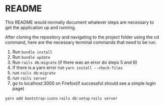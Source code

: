 # README

This README would normally document whatever steps are necessary to get the
application up and running.

After cloning the repository and navigating to the project folder using the cd command, here are the necessary terminal commands that need to be run. 

1) Run `bundle install`
2) Run `bundle update`
3) Run `rails db:migrate` (if there was an error do steps 5 and 6)
4) If there is a yarn error run `yarn install --check-files`
5) run `rails db:migrate`
6) run `rails server`
7) go to localhost:3000 on Firefox(if successful should see a simple login page)


`yarn add bootstrap-icons`
`rails db:setup`
`rails server`
